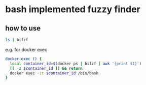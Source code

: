 # bash implemented fuzzy finder

## how to use
``` bash
ls | bifzf
```

e.g. for docker exec
``` bash
docker-exec () {
  local container_id=$(docker ps | bifzf | awk '{print $1}')
  [[ -z $container_id ]] && return
  docker exec -it $container_id /bin/bash
}
```
